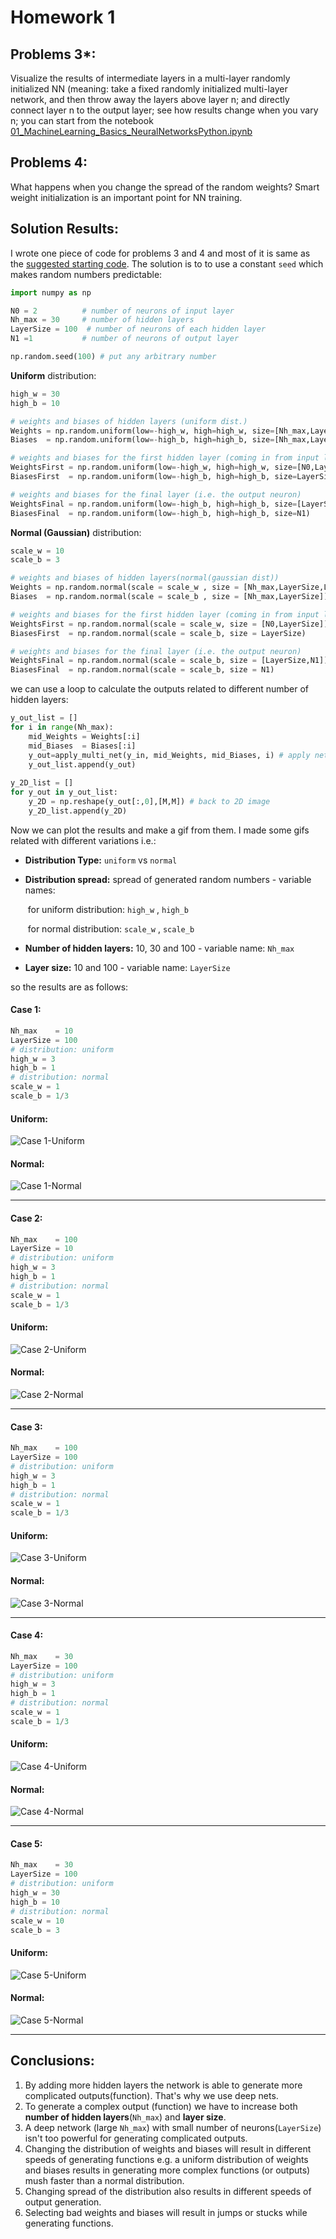# Homework 1

## Problems 3*:

Visualize the results of intermediate layers in a multi-layer randomly initialized NN (meaning: take a fixed randomly initialized multi-layer network, and then throw away the layers above layer n; and directly connect layer n to the output layer; see how results change when you vary n; you can start from the notebook [01_MachineLearning_Basics_NeuralNetworksPython.ipynb](https://owncloud.gwdg.de/index.php/s/Unl2Yru1HsqwQNK)



## Problems 4:

What happens when you change the spread of the random weights? Smart weight initialization is an important point for NN training.



## Solution Results:

I wrote one piece of code for problems 3 and 4 and most of it is same as the [suggested starting code](https://nbviewer.jupyter.org/urls/owncloud.gwdg.de/index.php/s/Unl2Yru1HsqwQNK/download). The solution is to to use a constant ```seed``` which makes random numbers predictable:

```python
import numpy as np

N0 = 2          # number of neurons of input layer
Nh_max = 30     # number of hidden layers
LayerSize = 100  # number of neurons of each hidden layer
N1 =1           # number of neurons of output layer

np.random.seed(100) # put any arbitrary number
```

**Uniform** distribution:

```python
high_w = 30
high_b = 10

# weights and biases of hidden layers (uniform dist.)
Weights = np.random.uniform(low=-high_w, high=high_w, size=[Nh_max,LayerSize,LayerSize])
Biases  = np.random.uniform(low=-high_b, high=high_b, size=[Nh_max,LayerSize])

# weights and biases for the first hidden layer (coming in from input layer)
WeightsFirst = np.random.uniform(low=-high_w, high=high_w, size=[N0,LayerSize])
BiasesFirst  = np.random.uniform(low=-high_b, high=high_b, size=LayerSize)

# weights and biases for the final layer (i.e. the output neuron)
WeightsFinal = np.random.uniform(low=-high_b, high=high_b, size=[LayerSize,N1])
BiasesFinal  = np.random.uniform(low=-high_b, high=high_b, size=N1)
```

**Normal (Gaussian)** distribution:

```python
scale_w = 10
scale_b = 3

# weights and biases of hidden layers(normal(gaussian dist))
Weights = np.random.normal(scale = scale_w , size = [Nh_max,LayerSize,LayerSize])
Biases  = np.random.normal(scale = scale_b , size = [Nh_max,LayerSize])

# weights and biases for the first hidden layer (coming in from input layer)
WeightsFirst = np.random.normal(scale = scale_w, size = [N0,LayerSize])
BiasesFirst  = np.random.normal(scale = scale_b, size = LayerSize)

# weights and biases for the final layer (i.e. the output neuron)
WeightsFinal = np.random.normal(scale = scale_b, size = [LayerSize,N1])
BiasesFinal  = np.random.normal(scale = scale_b, size = N1)
```

we can use a loop to calculate the outputs related to different number of hidden layers:

```Python
y_out_list = []
for i in range(Nh_max):
    mid_Weights = Weights[:i]
    mid_Biases  = Biases[:i]
    y_out=apply_multi_net(y_in, mid_Weights, mid_Biases, i) # apply net to all these samples!
    y_out_list.append(y_out)
    
y_2D_list = []
for y_out in y_out_list:
    y_2D = np.reshape(y_out[:,0],[M,M]) # back to 2D image
    y_2D_list.append(y_2D)
```



Now we can plot the results and make a gif from them. I made some gifs related with different variations i.e.:

- **Distribution Type:** ```uniform``` vs ```normal``` 

- **Distribution spread:** spread of generated random numbers - variable names:

  ​	for uniform distribution: ```high_w``` , ```high_b``` 

  ​	for normal distribution: ```scale_w``` , ```scale_b``` 

- **Number of hidden layers:** 10, 30 and 100 - variable name: ```Nh_max```

- **Layer size:**  10 and 100 - variable name: ```LayerSize```

  

so the results are as follows:

#### Case 1:

```python
Nh_max    = 10
LayerSize = 100
# distribution: uniform
high_w = 3
high_b = 1
# distribution: normal
scale_w = 1
scale_b = 1/3
```

#### Uniform:

<img src="./problem 3 and 4/gif/Uniform vs Normal 1/problem3_Uniform_Nh10_LS100_high_w=3_b=1.gif" alt="Case 1-Uniform" />

#### Normal:

<img src="./problem 3 and 4/gif/Uniform vs Normal 1/problem3_Normal_Nh10_LS100_Scale_w=1_b=1div3.gif" alt="Case 1-Normal" />

---

#### Case 2:

```python
Nh_max    = 100
LayerSize = 10
# distribution: uniform
high_w = 3
high_b = 1
# distribution: normal
scale_w = 1
scale_b = 1/3
```

#### Uniform:

<img src="./problem 3 and 4/gif/Uniform vs Normal 3/problem3_Uniform_Nh100_LS10_high_w=3_b=1.gif" alt="Case 2-Uniform" />


#### Normal:

<img src="./problem 3 and 4/gif/Uniform vs Normal 3/problem3_Normal_Nh100_LS10_Scale_w=1_b=1div3.gif" alt="Case 2-Normal" />

---

#### Case 3:

```python
Nh_max    = 100
LayerSize = 100
# distribution: uniform
high_w = 3
high_b = 1
# distribution: normal
scale_w = 1
scale_b = 1/3
```

#### Uniform:

<img src="./problem 3 and 4/gif/Uniform vs Normal 5/problem3_Uniform_Nh100_LS100_high_w=3_b=1.gif" alt="Case 3-Uniform" />

#### Normal:

<img src="./problem 3 and 4/gif/Uniform vs Normal 5/problem3_Normal_Nh100_LS100_Scale_w=1_b=1div3.gif" alt="Case 3-Normal" />

---

#### Case 4:

```Python
Nh_max    = 30
LayerSize = 100
# distribution: uniform
high_w = 3
high_b = 1
# distribution: normal
scale_w = 1
scale_b = 1/3
```

#### Uniform:

<img src="./problem 3 and 4/gif/Uniform vs Normal 2/problem3_Uniform_Nh30_LS100_high_w=3_b=1.gif" alt="Case 4-Uniform" />

#### Normal:

<img src="./problem 3 and 4/gif/Uniform vs Normal 2/problem3_Normal_Nh30_LS100_Scale_w=1_b=1div3.gif" alt="Case 4-Normal" />

---

#### Case 5:

```Python
Nh_max    = 30
LayerSize = 100
# distribution: uniform
high_w = 30
high_b = 10
# distribution: normal
scale_w = 10
scale_b = 3
```

#### Uniform:

<img src="./problem 3 and 4/gif/Uniform vs Normal 6/problem3_Uniform_Nh30_LS100_high_w=30_b=10.gif" alt="Case 5-Uniform" />

#### Normal:

<img src="./problem 3 and 4/gif/Uniform vs Normal 6/problem3_Normal_Nh30_LS100_Scale_w=10_b=3.gif" alt="Case 5-Normal" />

---

## Conclusions:

1. By adding more hidden layers the network is able to generate more complicated outputs(function). That's why we use deep nets.
2. To generate a complex output (function) we have to increase both **number of hidden layers**(```Nh_max```) and **layer size**.
3. A deep network (large ```Nh_max```) with small number of neurons(```LayerSize```) isn't too powerful for generating complicated outputs.
4. Changing the distribution of weights and biases will result in different speeds of generating functions e.g. a uniform distribution of weights and biases results in generating more complex functions (or outputs) mush faster than a normal distribution.
5. Changing  spread of the distribution also results in different speeds of output generation.
6. Selecting bad weights and biases will result in jumps or stucks while generating functions.

